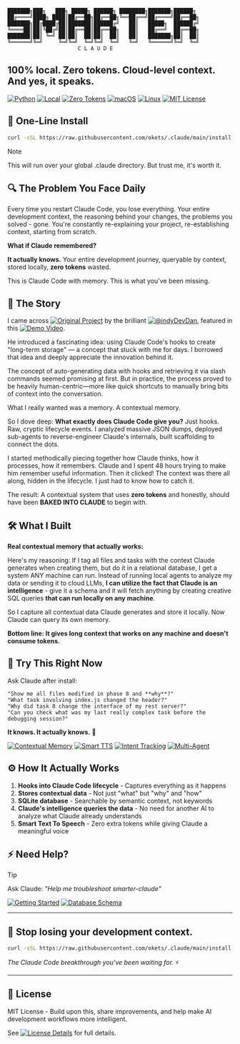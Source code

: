 ```
███████╗███╗   ███╗ █████╗ ██████╗ ████████╗███████╗██████╗ 
██╔════╝████╗ ████║██╔══██╗██╔══██╗╚══██╔══╝██╔════╝██╔══██╗
███████╗██╔████╔██║███████║██████╔╝   ██║   █████╗  ██████╔╝
╚════██║██║╚██╔╝██║██╔══██║██╔══██╗   ██║   ██╔══╝  ██╔══██╗
███████║██║ ╚═╝ ██║██║  ██║██║  ██║   ██║   ███████╗██║  ██║
╚══════╝╚═╝     ╚═╝╚═╝  ╚═╝╚═╝  ╚═╝   ╚═╝   ╚══════╝╚═╝  ╚═╝
                      C L A U D E
```

## **100% local. Zero tokens. Cloud-level context. And yes, it speaks.**

[![Python](https://img.shields.io/badge/Python-3.8+-blue?logo=python)](https://python.org)
[![Local](https://img.shields.io/badge/100%25-Local-green?logo=home)](https://github.com/okets/.claude)
[![Zero Tokens](https://img.shields.io/badge/Zero-Tokens-orange?logo=coin)](https://github.com/okets/.claude)
[![macOS](https://img.shields.io/badge/macOS-Compatible-black?logo=apple)](https://github.com/okets/.claude)
[![Linux](https://img.shields.io/badge/Linux-Compatible-yellow?logo=linux)](https://github.com/okets/.claude)
[![MIT License](https://img.shields.io/badge/License-MIT-green)](LICENSE)

## 🚀 One-Line Install

```bash
curl -sSL https://raw.githubusercontent.com/okets/.claude/main/install.sh | bash
```

> [!NOTE]
> This will run over your global .claude directory. But trust me, it's worth it.

## 🔍 The Problem You Face Daily

Every time you restart Claude Code, you lose everything. Your entire development context, the reasoning behind your changes, the problems you solved - gone. You're constantly re-explaining your project, re-establishing context, starting from scratch.

**What if Claude remembered?**

**It actually knows.** Your entire development journey, queryable by context, stored locally, **zero tokens** wasted.

This is Claude Code with memory. This is what you've been missing.

## 📖 The Story
I came across [![Original Project](https://img.shields.io/badge/📂_Original-Project-blue)](https://github.com/disler/claude-code-hooks-mastery) by the brilliant [![@indyDevDan](https://img.shields.io/badge/👨‍💻_@indyDevDan-YouTube-red)](https://www.youtube.com/@indyDevDan), featured in this [![Demo Video](https://img.shields.io/badge/🎥_Demo-Video-red)](https://www.youtube.com/watch?v=J5B9UGTuNoM).

He introduced a fascinating idea: using Claude Code's hooks to create "long-term storage" — a concept that stuck with me for days. I borrowed that idea and deeply appreciate the innovation behind it.

The concept of auto-generating data with hooks and retrieving it via slash commands seemed promising at first. But in practice, the process proved to be heavily human-centric—more like quick shortcuts to manually bring bits of context into the conversation.

What I really wanted was a memory.
A contextual memory.

So I dove deep: **What exactly does Claude Code give you?** Just hooks. Raw, cryptic lifecycle events. I analyzed massive JSON dumps, deployed sub-agents to reverse-engineer Claude's internals, built scaffolding to connect the dots. 

I started methodically piecing together how Claude thinks, how it processes, how it remembers. Claude and I spent 48 hours trying to make him remember useful information. Then it clicked! The context was there all along, hidden in the lifecycle. I just had to know how to catch it.

The result: A contextual system that uses **zero tokens** and honestly, should have been **BAKED INTO CLAUDE** to begin with.

## 🛠️ What I Built

**Real contextual memory that actually works:**

Here's my reasoning: If I tag all files and tasks with the context Claude generates when creating them, but do it in a relational database, I get a system ANY machine can run. Instead of running local agents to analyze my data or sending it to cloud LLMs, **I can utilize the fact that Claude is an intelligence** - give it a schema and it will fetch anything by creating creative SQL queries **that can run locally on any machine**.

So I capture all contextual data Claude generates and store it locally. Now Claude can query its own memory.

**Bottom line: It gives long context that works on any machine and doesn't consume tokens.**

## 🎯 Try This Right Now

Ask Claude after install:
```
"Show me all files modified in phase 8 and **why**?"
"What task involving index.js changed the header?"
"Why did task 8 change the interface of my rest server?"
"Can you check what was my last really complex task before the debugging session?"
```

**It knows. It actually knows.** 🤯

[![Contextual Memory](https://img.shields.io/badge/🧠_Contextual-Memory-purple)](developer-docs/DATABASE_SCHEMA.md)
[![Smart TTS](https://img.shields.io/badge/🔊_Smart-TTS-blue)](GETTING_STARTED.md#tts-voice-configuration)
[![Intent Tracking](https://img.shields.io/badge/🎯_Intent-Tracking-green)](developer-docs/DATABASE_SCHEMA.md)
[![Multi-Agent](https://img.shields.io/badge/🤖_Multi-Agent_Support-orange)](developer-docs/DATABASE_SCHEMA.md)

## ⚙️ How It Actually Works

1. **Hooks into Claude Code lifecycle** - Captures everything as it happens
2. **Stores contextual data** - Not just "what" but "why" and "how"
3. **SQLite database** - Searchable by semantic context, not keywords
4. **Claude's intelligence queries the data** - No need for another AI to analyze what Claude already understands
5. **Smart Text To Speech** - Zero extra tokens while giving Claude a meaningful voice

## ⚡ Need Help?

> [!TIP]
> Ask Claude: *"Help me troubleshoot smarter-claude"*

[![Getting Started](https://img.shields.io/badge/📖_Getting_Started-Complete_Setup_Guide-blue)](GETTING_STARTED.md)
[![Database Schema](https://img.shields.io/badge/📊_Database_Schema-Query_Patterns_&_Examples-green)](developer-docs/DATABASE_SCHEMA.md)

---

## 🚀 Stop losing your development context.

```bash
curl -sSL https://raw.githubusercontent.com/okets/.claude/main/install.sh  | bash
```

*The Claude Code breakthrough you've been waiting for.* ⚡

---

## 📄 License

MIT License - Build upon this, share improvements, and help make AI development workflows more intelligent.

See [![License Details](https://img.shields.io/badge/📄_License-Details-green)](LICENSE) for full details.
